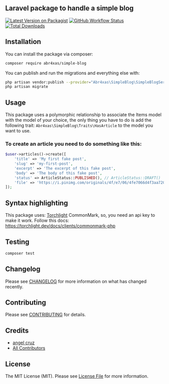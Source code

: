 ## Laravel package to handle a simple blog

[![Latest Version on Packagist](https://img.shields.io/packagist/v/abr4xas/simple-blog.svg?style=flat-square)](https://packagist.org/packages/abr4xas/simple-blog)
[![GitHub Workflow Status](https://img.shields.io/github/workflow/status/abr4xas/simple-blog/Tests/9.x?label=Tests&style=flat-square)](https://github.com/abr4xas/simple-blog/actions)
[![Total Downloads](https://img.shields.io/packagist/dt/abr4xas/simple-blog.svg?style=flat-square)](https://packagist.org/packages/abr4xas/simple-blog)


## Installation

You can install the package via composer:

```bash
composer require abr4xas/simple-blog
```

You can publish and run the migrations and everything else with:

```bash
php artisan vendor:publish --provider="Abr4xas\SimpleBlog\SimpleBlogServiceProvider" --tag="simpleblog-migrations"
php artisan migrate
```

## Usage

This package uses a polymorphic relationship to associate the Items model with the model of your choice, the only thing you have to do is add the following trait: `Abr4xas\SimpleBlog\Traits\HasArticle` to the model you want to use.


### To create an article you need to do something like this:

```php
$user->articles()->create([
    'title' => 'My first fake post',
    'slug' => 'my-first-post',
    'excerpt' => 'The excerpt of this fake post',
    'body' => 'The body of this fake post',
    'status' => ArticleStatus::PUBLISHED(), // ArticleStatus::DRAFT()
    'file' => 'https://i.pinimg.com/originals/4f/e7/06/4fe7066d4f3aa7201e38484230fc32b3.jpg',
]);
```


## Syntax highlighting

This package uses: [Torchlight](https://torchlight.dev/docs) CommonMark, so, you need an api key to make it work. Follow this docs: https://torchlight.dev/docs/clients/commonmark-php


## Testing


```bash
composer test
```

## Changelog

Please see [CHANGELOG](CHANGELOG.md) for more information on what has changed recently.

## Contributing

Please see [CONTRIBUTING](.github/CONTRIBUTING.md) for details.

## Credits

- [angel cruz](https://github.com/abr4xas)
- [All Contributors](../../contributors)

## License

The MIT License (MIT). Please see [License File](LICENSE.md) for more information.
